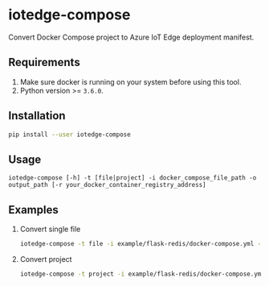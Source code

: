 # iotedge-compose
Convert Docker Compose project to Azure IoT Edge deployment manifest.

## Requirements
1. Make sure docker is running on your system before using this tool.
2. Python version >= `3.6.0`.
## Installation
```bash
pip install --user iotedge-compose
```


## Usage
```
iotedge-compose [-h] -t [file|project] -i docker_compose_file_path -o output_path [-r your_docker_container_registry_address]
```

## Examples
1. Convert single file
    ```bash
    iotedge-compose -t file -i example/flask-redis/docker-compose.yml -o example/flask-redis/deployment.json
    ```
2. Convert project
    ```bash
    iotedge-compose -t project -i example/flask-redis/docker-compose.yml -o example/flask-redis-edge
    ```
